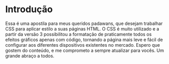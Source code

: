 # Introdução

Essa é uma apostila para meus queridos padawans, que desejam trabalhar CSS para aplicar estilo a suas páginas HTML. O CSS é muito utilizado e a partir da versão 3 possibilitou a formatação de praticamente todos os efeitos gráficos apenas com código, tornando a página mais leve e fácil de configurar aos diferentes dispositivos existentes no mercado. Espero que gostem do conteúdo, e me comprometo a sempre atualizar para vocês. Um grande abraço a todos.

